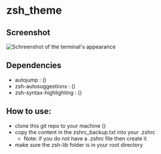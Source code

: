 # zsh_theme

## Screenshot

![Schreenshot of the terminal's appearance](./TestGif.gif)

## Dependencies

- autojump : ()
- zsh-autosuggestions : ()
- zsh-syntax-highlighting : ()

## How to use:

- clone this git repo to your machine ()
- copy the content in the zshrc_backup.txt into your .zshrc
  - Note: if you do not have a .zshrc file then create it
- make sure the zsh-lib folder is in your root directory
